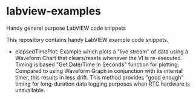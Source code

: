 # labview-examples
Handy general purpose LabVIEW code snippets

This repository contains handy LabVIEW example code snippets.

- elapsedTimePlot: Example which plots a "live stream" of data using a Waveform Chart that clears/resets whenever the VI is re-executed.  Timing is based "Get Date/Time In Seconds" function for plotting.  Compared to using Waveform Graph in conjunction with its internal timer, this results in less drift.  This method provides "good enough" timing for long-duration data logging purposes when RTC hardware is unavailable.
